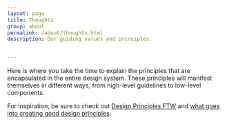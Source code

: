 ```yaml
---
layout: page
title: Thoughts
group: about
permalink: /about/thoughts.html
description: Our guiding values and principles.


---
```


Here is where you take the time to explain the principles that are encapsulated in the entire design system. These principles will manifest themselves in different ways, from high-level guidelines to low-level components.

For inspiration, be sure to check out [Design Principles FTW](http://www.designprinciplesftw.com/) and [what goes into creating good design principles](https://articles.uie.com/creating-design-principles/).
